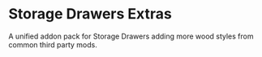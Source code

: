 Storage Drawers Extras
==============

A unified addon pack for Storage Drawers adding more wood styles from common third party mods.